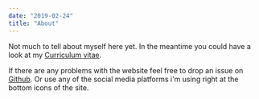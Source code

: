 ```yaml
---
date: "2019-02-24"
title: "About"
---
```


Not much to tell about myself here yet. In the meantime you could have a look at my [Curriculum vitae](/cv.pdf).

If there are any problems with the website feel free to drop an issue on [Github](https://github.com/xor-gate/xor-gate.org/issues). Or use any of the social media platforms i'm using right at the bottom icons of the site.
